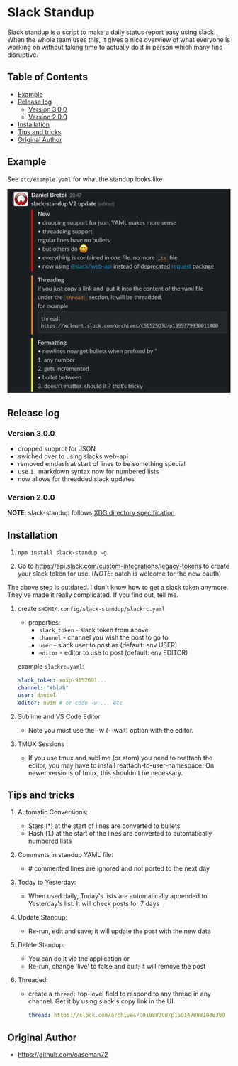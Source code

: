 Slack Standup
==============

Slack standup is a script to make a daily status report easy using slack. When
the whole team uses this, it gives a nice overview of what everyone is working
on without taking time to actually do it in person which many find disruptive.

## Table of Contents


<!-- vim-markdown-toc GFM -->

* [Example](#example)
* [Release log](#release-log)
    * [Version 3.0.0](#version-300)
    * [Version 2.0.0](#version-200)
* [Installation](#installation)
* [Tips and tricks](#tips-and-tricks)
* [Original Author](#original-author)

<!-- vim-markdown-toc -->

## Example

See `etc/example.yaml` for what the standup looks like

![example image](./etc/example.png)

## Release log
### Version 3.0.0
- dropped supprot for JSON
- swiched over to using slacks web-api
- removed emdash at start of lines to be something special
- use `1.` markdown syntax now for numbered lists
- now allows for threadded slack updates

### Version 2.0.0

__NOTE__: slack-standup follows [XDG directory
specification](http://standards.freedesktop.org/basedir-spec/basedir-spec-latest.html)


## Installation

1. `npm install slack-standup -g`

1. Go to https://api.slack.com/custom-integrations/legacy-tokens to create your slack token for use. (_NOTE_: patch is welcome for the new oauth)

The above step is outdated. I don't know how to get a slack token anymore.
They've made it really complicated. If you find out, tell me.

1. create
`$HOME/.config/slack-standup/slackrc.yaml`

    * properties:
        - `slack_token` - slack token from above
        - `channel` - channel you wish the post to go to
        - `user` - slack user to post as (default: env USER)
        - `editor` - editor to use to post (default: env EDITOR)

    example `slackrc.yaml`:
    ``` yaml
    slack_token: xoxp-9152601...
    channel: "#blah"
    user: daniel
    editor: nvim # or code -w ... etc
    ```

1. Sublime and VS Code Editor
    * Note you must use the -w (--wait) option with the editor.

2. TMUX Sessions
   * If you use tmux and sublime (or atom) you need to reattach the editor, you may have to install reattach-to-user-namespace. On newer versions of tmux, this shouldn't be necessary.

## Tips and tricks

1. Automatic Conversions:
    * Stars (*) at the start of lines are converted to bullets
    * Hash (1.) at the start of the lines are converted to automatically numbered lists

1. Comments in standup YAML file:
    * \# commented lines are ignored and not ported to the next day

1. Today to Yesterday:
    * When used daily, Today's lists are automatically appended to Yesterday's list. It will check posts for 7 days

1. Update Standup:
    * Re-run, edit and save; it will update the post with the new data

1. Delete Standup:
    * You can do it via the application or
    * Re-run, change 'live' to false and quit; it will remove the post

1. Threaded:
    - create a `thread:` top-level field to respond to  any thread in any channel. Get it by using slack's copy link in the UI.
        ```yaml
        thread: https://slack.com/archives/G0188U2CB/p1601478081930300
        ```

## Original Author
* https://github.com/caseman72
